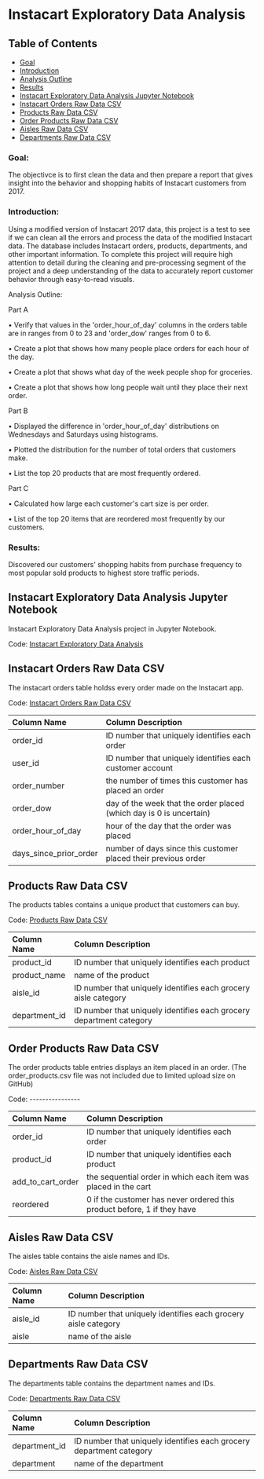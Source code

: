 # Instacart Exploratory Data Analysis

## Table of Contents
- [Goal](#goal)
- [Introduction](#introduction)
- [Analysis Outline](#analysis-outline)
- [Results](#results)
- [Instacart Exploratory Data Analysis Jupyter Notebook](#instacart-exploratory-data-analysis-jupyter-notebook)
- [Instacart Orders Raw Data CSV](#instacart-orders-raw-data-csv)
- [Products Raw Data CSV](#products-raw-data-csv)
- [Order Products Raw Data CSV](#order=products-raw-data-csv)
- [Aisles Raw Data CSV](#aisles-raw-data-csv)
- [Departments Raw Data CSV](#departments-raw-data-csv)

### Goal: 

The objectivce is to  first clean the data and then prepare a report that gives insight into the behavior and shopping habits of Instacart customers from 2017.

### Introduction: 

Using a modified version of Instacart 2017 data, this project is a test to see if we can clean all the errors and process the data of the modified Instacart data. The database includes Instacart orders, products, departments, and other important information. To complete this project will require high attention to detail during the cleaning and pre-processing segment of the project and a deep understanding of the data to accurately report customer behavior through easy-to-read visuals.

Analysis Outline: 

Part A

• Verify that values in the 'order_hour_of_day' columns in the orders table are in ranges from 0 to 23 and 'order_dow' ranges from 0 to 6.

• Create a plot that shows how many people place orders for each hour of the day.

• Create a plot that shows what day of the week people shop for groceries.

• Create a plot that shows how long people wait until they place their next order.

Part B

• Displayed the difference in 'order_hour_of_day' distributions on Wednesdays and Saturdays using histograms.

• Plotted the distribution for the number of total orders that customers make.

• List the top 20 products that are most frequently ordered.

Part C

• Calculated how large each customer's cart size is per order.

• List of the top 20 items that are reordered most frequently by our customers.

### Results: 

Discovered our customers' shopping habits from purchase frequency to most popular sold products to highest store traffic periods.


## Instacart Exploratory Data Analysis Jupyter Notebook
Instacart Exploratory Data Analysis project in Jupyter Notebook.

Code: [Instacart Exploratory Data Analysis](https://github.com/jasondo-da/tripleten_project_portfolio/blob/main/Sprint%207%20-%20insta_project/insta_cart_eda.ipynb)


## Instacart Orders Raw Data CSV
The instacart orders table holdss every order made on the Instacart app.

Code: [Instacart Orders Raw Data CSV](https://github.com/jasondo-da/tripleten_project_portfolio/blob/main/Sprint%207%20-%20insta_project/instacart_orders.csv)

| Column Name | Column Description |
| :------------- | :------------ |
| order_id | ID number that uniquely identifies each order |
| user_id | ID number that uniquely identifies each customer account |
| order_number | the number of times this customer has placed an order |
| order_dow | day of the week that the order placed (which day is 0 is uncertain) |
| order_hour_of_day | hour of the day that the order was placed |
| days_since_prior_order | number of days since this customer placed their previous order |


## Products Raw Data CSV
The products tables contains a unique product that customers can buy.

Code: [Products Raw Data CSV](https://github.com/jasondo-da/tripleten_project_portfolio/blob/main/Sprint%207%20-%20insta_project/products.csv)

| Column Name | Column Description |
| :------------- | :------------ |
| product_id | ID number that uniquely identifies each product |
| product_name | name of the product |
| aisle_id | ID number that uniquely identifies each grocery aisle category |
| department_id | ID number that uniquely identifies each grocery department category |


## Order Products Raw Data CSV
The order products table entries displays an item placed in an order. (The order_products.csv file was not included due to limited upload size on GitHub)

Code: ---------------- 

| Column Name | Column Description |
| :------------- | :------------ |
| order_id | ID number that uniquely identifies each order |
| product_id | ID number that uniquely identifies each product |
| add_to_cart_order | the sequential order in which each item was placed in the cart |
| reordered | 0 if the customer has never ordered this product before, 1 if they have |


## Aisles Raw Data CSV
The aisles table contains the aisle names and IDs.

Code: [Aisles Raw Data CSV](https://github.com/jasondo-da/tripleten_project_portfolio/blob/main/Sprint%207%20-%20insta_project/aisles.csv)

| Column Name | Column Description |
| :------------- | :------------ |
| aisle_id | ID number that uniquely identifies each grocery aisle category |
| aisle | name of the aisle |


## Departments Raw Data CSV
The departments table contains the department names and IDs.

Code: [Departments Raw Data CSV](https://github.com/jasondo-da/tripleten_project_portfolio/blob/main/Sprint%207%20-%20insta_project/departments.csv)

| Column Name | Column Description |
| :------------- | :------------ |
| department_id | ID number that uniquely identifies each grocery department category |
| department | name of the department |
